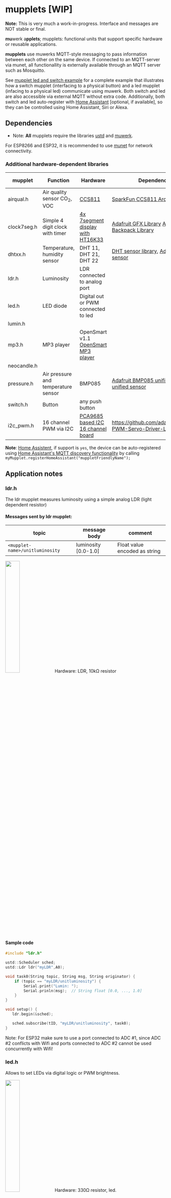 # mupplets [WIP]

**Note:** This is very much a work-in-progress. Interface and messages are NOT stable or final.

**mu**werk a**pplets**; mupplets: functional units that support specific hardware or reusable applications.

**mupplets** use muwerks MQTT-style messaging to pass information between each other on the same device. If connected to an MQTT-server via munet, all functionallity is externally available through an MQTT server such as Mosquitto.

See [mupplet led and switch example](https://github.com/muwerk/Examples/tree/master/led-ha) for a complete example that illustrates how a
switch mupplet (interfacing to a physical button) and a led mupplet (infacing to a physical led) communicate using muwerk.
Both switch and led are also accessible via external MQTT without extra code. Additionally, both switch and led auto-register with [Home Assistant](https://www.home-assistant.io) [optional, if available], so they can be controlled using Home Assistant, Siri or Alexa.

## Dependencies

* Note: **All** mupplets require the libraries [ustd](https://github.com/muwerk/ustd) and [muwerk](https://github.com/muwerk/muwerk).

For ESP8266 and ESP32, it is recommended to use [munet](https://github.com/muwerk/munet) for network connectivity.

### Additional hardware-dependent libraries

| mupplet     | Function | Hardware | Dependencies | Platform | Home Assistant
| ----------- | -------- | -------- | ------------ | -------- | --------------
| airqual.h   | Air quality sensor CO<sub>2</sub>, VOC | [CCS811](https://www.sparkfun.com/products/14193) | [SparkFun CCS811 Arduino Library](https://github.com/sparkfun/SparkFun_CCS811_Arduino_Library) | ESP
| clock7seg.h | Simple 4 digit clock with timer | [4x 7segment display with HT16K33](https://www.adafruit.com/product/881) | [Adafruit GFX Library](https://github.com/adafruit/Adafruit-GFX-Library) [Adafruit LED Backpack Library](https://github.com/adafruit/Adafruit_LED_Backpack) | ESP
| dhtxx.h     | Temperature, humidity sensor | DHT 11, DHT 21, DHT 22 | [DHT sensor library](https://github.com/adafruit/DHT-sensor-library), [Adafruit unified sensor](https://github.com/adafruit/Adafruit_Sensor) | ESP
| ldr.h       | Luminosity | LDR connected to analog port | | ESP,ESP32
| led.h       | LED diode | Digital out or PWM connected to led | | ESP, ESP32 | yes
| lumin.h     |
| mp3.h       | MP3 player | OpenSmart v1.1 [OpenSmart MP3 player](https://www.aliexpress.com/item/32782488336.html?spm=a2g0o.productlist.0.0.5a0e7823gMVTMa&algo_pvid=8fd3c7b0-09a7-4e95-bf8e-f3d37bd18300&algo_expid=8fd3c7b0-09a7-4e95-bf8e-f3d37bd18300-0&btsid=d8c8aa30-444b-4212-ba19-2decc528c422&ws_ab_test=searchweb0_0,searchweb201602_6,searchweb201603_52) | | ESP, ESP32
| neocandle.h |
| pressure.h  | Air pressure and temperature sensor | BMP085 | [Adafruit BMP085 unified](https://github.com/adafruit/Adafruit_BMP085_Unified), [Adafruit unified sensor](https://github.com/adafruit/Adafruit_Sensor) | ESP
| switch.h    | Button | any push button |   | ESP, ESP32 | yes
| i2c_pwm.h   | 16 channel PWM via I2C | [PCA9685 based I2C 16 channel board](https://www.adafruit.com/products/815) | https://github.com/adafruit/Adafruit-PWM-Servo-Driver-Library | ESP

**Note**: [Home Assistent](https://www.home-assistant.io), if support is `yes`, the device can be auto-registered using [Home Assistant's MQTT discovery functionality](https://www.home-assistant.io/docs/mqtt/discovery/) by calling `myMupplet.registerHomeAssistant("muppletFriendlyName");`

## Application notes

### ldr.h

The ldr mupplet measures luminosity using a simple analog LDR (light dependent resistor)

#### Messages sent by ldr mupplet:

| topic | message body | comment
| ----- | ------------ | -------
| `<mupplet-name>/unitluminosity` | luminosity [0.0-1.0] | Float value encoded as string


<img src="https://github.com/muwerk/mupplets/blob/master/Resources/ldr.png" width="30%" height="30%">
Hardware: LDR, 10kΩ resistor

#### Sample code
```cpp
#include "ldr.h"

ustd::Scheduler sched;
ustd::Ldr ldr("myLDR",A0);

void task0(String topic, String msg, String originator) {
    if (topic == "myLDR/unitluminosity") {
        Serial.print("Lumin: ");
        Serial.prinln(msg);  // String float [0.0, ..., 1.0]
    }
}

void setup() {
   ldr.begin(&sched);

   sched.subscribe(tID, "myLDR/unitluminosity", task0);
}
```

Note: For ESP32 make sure to use a port connected to ADC #1, since ADC #2 conflicts with Wifi and ports connected to ADC #2 cannot be used concurrently with Wifi!

### led.h

Allows to set LEDs via digital logic or PWM brightness.

<img src="https://github.com/muwerk/mupplets/blob/master/Resources/led.png" width="30%" height="30%">
Hardware: 330Ω resistor, led.

#### Messages sent by led mupplet:

| topic | message body | comment
| ----- | ------------ | -------
| `<mupplet-name>/led/unitluminosity` | luminosity [0.0-1.0] | `0.34`: Float value encoded as string. Not send on automatic changes (e.g. pulse mode)
| `<mupplet-name>/led/state` | `on` or `off` | current led state (`on` is not sent on pwm intermediate values)

#### Message received by led mupplet:

| topic | message body | comment
| ----- | ------------ | -------
| `<mupplet-name>/led/set` | `on`, `off`, `true`, `false`, `pct 34`, `34%`, `0.34` | Led can be set fully on or off with on/true and off/false. A fractional brightness of 0.34 (within interval [0.0, 1.0]) can be sent as either `pct 34`, or `0.34`, or `34%`.
| `<mupplet-name>/led/mode/set` | `passive`, `pulse <duration_ms>`, `blink <intervall_ms>[,<phase-shift>]`, `pattern <pattern>[,<intervall>[,<phase>]]` or `wave <intervall_ms>[,<phase-shift>]` | Mode passive does no automatic led state changes, `pulse` switches the led on for `<duration_ms>` ms, then led goes back to passive mode. `blink` changes the led state very `interval_ms` on/off, `wave` uses pwm to for soft changes between on and off states. Optional comma-speratated phase [0.0, ..., 1.0] can be added as a phase-shift. Two leds, one with `wave 1000` and one with `wave 1000,0.5` blink inverse. Patterns can be specified as string containing `+`,`-`,`0`..`9` or `r`. `+` is led on during `<intervall>` ms, `-` is off, `0`..`9` brightness-level. An `r` at the end of the pattern repeats the pattern. `"pattern +-+-+-+++-+++-+++-+-+-+---r,100"` lets the board signal SOS.

Example: sending an MQTT message with topic `<led-name>/mode/set` and message `wave 1000` causes the led to softly pulse between on and off every 1000ms.

Multiple leds are time and phase synchronized.

### Sample code

```cpp
#include "led.h"

uint8_t channel=0; // only ESP32, 0..15
ustd::Led led("myLed",D5,false,channel); 
            // Led connected to pin D5, 
            // false: led is on when D5 low
            // (inverted logic)
            // Each led for ESP32 needs a unique PWM channel 0..15.
            // messages are sent/received to myLed/led/...

void setup() {

    led.begin(&sched);
    led.setmode(led.Mode::WAVE, 1000);
            // soft pwm pulsing in 1000ms intervals
            // same can be accomplished by publishing
            // topic myLed/led/setmode  msg "wave 1000"
    // OPTIONAL: Register with Home Assistant, led name is 'toy led'.
    led.registerHomeAssistant("Toy led");

```

* See [mupplet led and switch example](https://github.com/muwerk/Examples/tree/master/led) for a complete example.
* See [mupplet led and switch home assistant example](https://github.com/muwerk/Examples/tree/master/led-ha) for an example with Home Assistant switch integration.

## Switch

Support switches with automatic debouncing.

<img src="https://github.com/muwerk/mupplets/blob/master/Resources/switch.png" width="50%" height="30%">
Hardware: 330Ω resistor, led, switch.

#### Messages sent by switch mupplet:

| topic | message body | comment
| ----- | ------------ | -------
| `<mupplet-name>/switch/state` | `on`, `off` or `trigger` | switch state, usually `on` or `off`. In modes `falling` and `rising` only `trigger`
messages are sent on rising or falling signal.
| `<mupplet-name>/switch/debounce` | <time-in-ms> | reply to `<mupplet-name>/switch/debounce/get`, switch debounce time in ms [0..1000]ms.
| `<custom-topic>` |  | `on`, `off` or `trigger` | If a custom-topic is given during switch init, an addtional message is publish on switch state changes with that topic, The message is identical to ../switch/state', usually `on` or `off`. In modes `falling` and `rising` only `trigger`.
| `<mupplet-name>/switch/shortpress` | `trigger` | Switch is in `duration` mode, and button is pressed for less than `<shortpress_ms>` (default 3000ms).
| `<mupplet-name>/switch/longpress` | `trigger` | Switch is in `duration` mode, and button is pressed for less than `<longpress_ms>` (default 30000ms), yet longer than shortpress.
| `<mupplet-name>/switch/verylongtpress` | `trigger` | Switch is in `duration` mode, and button is pressed for longer than `<longpress_ms>` (default 30000ms).
| `<mupplet-name>/switch/duration` | `<ms>` | Switch is in `duration` mode, message contains the duration in ms the switch was pressed.


#### Message received by switch mupplet:

| topic | message body | comment
| ----- | ------------ | -------
| `<mupplet-name>/switch/set` | `on`, `off`, `true`, `false`, `toggle` | Override switch setting. When setting the switch state via message, the hardware port remains overridden until the hardware changes state (e.g. button is physically pressed). Sending a `switch/set` message puts the switch in override-mode: e.g. when sending `switch/set` `on`, the state of the button is signalled `on`, even so the physical button might be off. Next time the physical button is pressed (or changes state), override mode is stopped, and the state of the actual physical button is published again.  
| `<mupplet-name>/switch/mode/set` | `default`, `rising`, `falling`, `flipflop`, `timer <time-in-ms>`, `duration [shortpress_ms[,longpress_ms]]` | Mode `default` sends `on` when a button is pushed, `off` on release. `falling` and `rising` send `trigger` on corresponding signal change. `flipflop` changes the state of the logical switch on each change from button on to off. `timer` keeps the switch on for the specified duration (ms). `duration` mode sends messages `switch/shortpress`, if button was pressed for less than `<shortpress_ms>` (default 3000ms), `switch/longpress` if pressed less than `<longpress_ms>`, and `switch/verylongpress` for longer presses.
| `<mupplet-name>/switch/debounce/set` | <time-in-ms> | String encoded switch debounce time in ms, [0..1000]ms. Default is 20ms. This is especially need, when switch is created in interrupt mode (see comment in [example](https://github.com/muwerk/Examples/tree/master/led)).

### Sample code

```cpp
#include "led.h"
#include "switch.h"

ustd::Scheduler sched;
ustd::Led led("myLed",D5,false);
ustd::Switch toggleswitch("mySwitch",D6, ustd::Switch::Mode::Default, false);

void switch_messages(String topic, String msg, String originator) {
    if (topic == "mySwitch/switch/state") {
        if (msg=="on") {
            led.set(true);
        } else {
            led.set(false);
        }
    }
}

void setup() {
    led.begin(&sched);
    toggleswitch.begin(&sched);
    toggleswitch.setMode(ustd::Mode::Flipflop);
    sched.subscribe(tID, "mySwitch/switch/state", switch_messages);
    // Optional: register with Home Assistant:
    toggleswitch.registerHomeAssistant("Super switch");
}
```

* See [mupplet led and switch example](https://github.com/muwerk/Examples/tree/master/led) for a complete example.
* See [mupplet led and switch home assistant example](https://github.com/muwerk/Examples/tree/master/led-ha) for an example with Home Assistant switch integration.

## DHT22, DHT11, DHT21 temperature and humidity sensors

Measures temperature and humidity.

<img src="https://github.com/muwerk/mupplets/blob/master/Resources/dht.png" width="30%" height="30%">
Hardware: 10kΩ, DHT22 sensor.

#### Messages sent by dht mupplet:

| topic | message body | comment
| ----- | ------------ | -------
| `<mupplet-name>/temperature` | `<temperature>` | Float, encoded as String, temperature in Celsius. "23.3"
| `<mupplet-name>/humidity` | `<humidity>` | Float, encoded as String, humidity in percent. "55.6"

### Sample code

```cpp
#include "dht.h"

ustd::Scheduler sched(10,16,32);
ustd::Dht dht("myDht",D4);

void sensor_messages(String topic, String msg, String originator) {
    if (topic == "myDht/temperature") {
        Serial.println("Temperature: "+msg);
    }
    if (topic == "myDht/humidity") {
        Serial.println("Humidity: "+msg);
    }
}


void setup() {
    Serial.begin(115200);
    dht.begin(&sched);

    sched.subscribe(tID, "myDht/#", sensor_messages);
}
```

See [Temperature and humidity](https://github.com/muwerk/Examples/tree/master/dht) for a complete example.

## I2C 16 channel PWM module based on PCA9685

Allows to control up to 16 PWM leds or servos.

<img src="https://github.com/muwerk/mupplets/blob/master/Resources/i2c_pwm_servo.png" width="70%" height="30%">
Hardware: PCA9685 based I2C-PWM board.

#### Notes

* This mupplet can either be in mode `Mode::PWM` or `Mode::SERVO`. In `PWM` mode, the pwm frequency is 1000Hz by default,
in `SERVO` mode, frequency is 60Hz. All 16 channels share the same mode. The global pwm frequency can be overriden with `setFrequency(freq)`.
* Servo minma and maxima can be configured with `void setServoMinMax(int minP=150, int maxP=600) { // pulses out of 4096 at 60hz (frequency)`. See [Adafruit's excellent documentation](https://learn.adafruit.com/16-channel-pwm-servo-driver/using-the-adafruit-library) for more details on servo callibration.
* Max 25mA per channel!


#### Messages received by i2c_pwm mupplet:

| topic | message body | comment
| ----- | ------------ | -------
| `<mupplet-name>/i2cpwm/set/<channel-no>` |  `on`, `off`, `true`, `false`, `pct 34`, `34%`, `0.34` | For leds, results in set fully on or off with on/true and off/false. A fractional brightness of 0.34 (within interval [0.0, 1.0]) can be sent as either `pct 34`, or `0.34`, or `34%`. For `Mode::SERVO` this results in a servo-position proportional to the value [0..1]. 

### Sample code

```cpp
#include "i2c_pwm.h"

ustd::Scheduler sched(10,16,32);
ustd::I2CPWM servo("myServo",ustd::I2CPWM::Mode::SERVO);

double count=0.0;
void appLoop() { // change servo every 500ms
    servo.setUnitLevel(15,count);  // change servo at channel 15.
    count+=0.2;
    if (count>1.0) count=0.0;
}

void setup() {
    int tID = sched.add(appLoop, "main", 500000); // 500ms schedule for appLoop task
    servo.begin(&sched);
}

```

See [Servo](https://github.com/muwerk/Examples/tree/master/servo) for a complete example.





## MP3 player with SD-Card (OpenSmart)

Allows playback of different MP3 files.

<img src="https://github.com/muwerk/mupplets/blob/master/Resources/mp3.png" width="30%" height="30%">
Hardware: OpenSmart MP3 player (e.g. AliExpress).

#### Notes

* ⚠️ While the documentation says that the player works from 3.3 to 5V, the amplifier does not seem to work with less than 5V. It is unclear what voltage is generated for player's TX line. I had no problems connecting to 3.3V logic, but this is not documented as being safe.
* The mupplet uses non-blocking asynchronous serial read and write. Each command messages is separated automatically and asynchronously by 120ms from the closed following messages to prevent confusing the mp3 player.
* ⚠️ The player sometimes sends completely undocumented messages (MQTT topic `xmessage`). Do not rely too much on a deterministic message protocol.

##### MP3 files on SD-Card

* SD-Card needs to be fat or fat32 format.
* It can have 100 folders (`00`...`99`), and each folder can contain 256 files (`000-xxx.mp3`...`255-yyy.mp3`), a file can be accessed with folder and track number: `01/002-mysong.mp3` would be the file identified by folder 1 (=directory name `01`) and track 2 (filename `002xxx.mp3`).

#### Messages received by mp3 mupplet:

| topic | message body | comment
| ----- | ------------ | -------
| `<mupplet-name>/mp3/track/set` | `folder-id`,`track-id` | To play file 01/002-mysong.mp3, message text should contain `1,2`.
| `<mupplet-name>/mp3/state/set` | `play`,`pause`,`stop` | Stops, pauses or plays current song.
| `<mupplet-name>/mp3/volume/set` | 0...30  | Sets playback volume to between 0 and 30(max).

#### Messages sent by mp3 mupplet:

| topic | message body | comment
| ----- | ------------ | -------
| `<mupplet-name>/mp3/volume` | 0...30 | Current playback volume
| `<mupplet-name>/mp3/storage` | `NONE`,`DISK`,`TF-CARD`,`SPI` | Active storage type
| `<mupplet-name>/mp3/state` | `STOP`,`PLAY`,`PAUSE`,`FASTFORWARD`,`FASTREWIND`,`PLAYING` | Current player state. State `PLAYING` is not defined in documentation and seems to be followed always by state `PLAY`.
| `<mupplet-name>/mp3/xmessage` | `hexdump` | Undocumented messages.

### Sample code

```cpp
// Do NOT use serial debug, since Serial is used for communication with MP3 player!
//#define USE_SERIAL_DBG 1
#include "mp3.h"

ustd::Scheduler sched(10,16,32);
ustd::Mp3Player mp3("mp3", &Serial, ustd::Mp3Player::MP3_PLAYER_TYPE::OPENSMART);

void setup() {
    mp3.begin(&sched);
    mp3.setVolume(4);
    mp3.playFolderTrack(1,1);
}
```

See [MP3](https://github.com/muwerk/Examples/tree/master/mp3) for a complete example.
